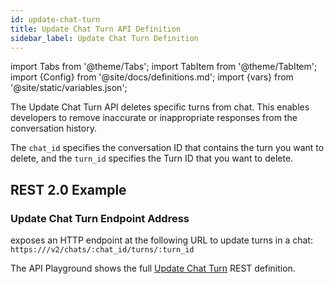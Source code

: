 ```yaml
---
id: update-chat-turn
title: Update Chat Turn API Definition
sidebar_label: Update Chat Turn Definition
---
```


import Tabs from '@theme/Tabs';
import TabItem from '@theme/TabItem';
import {Config} from '@site/docs/definitions.md';
import {vars} from '@site/static/variables.json';

The Update Chat Turn API deletes specific turns from chat. This enables developers 
to remove inaccurate or inappropriate responses from the conversation history. 

The `chat_id` specifies the conversation ID that contains the turn 
you want to delete, and the `turn_id` specifies the Turn ID that you want to 
delete.

## REST 2.0 Example

### Update Chat Turn Endpoint Address

<Config v="names.product"/> exposes an HTTP endpoint at the following URL
to update turns in a chat:
<code>https://<Config v="domains.rest.indexing"/>/v2/chats/:chat_id/turns/:turn_id</code>

The API Playground shows the full [Update Chat Turn](/docs/rest-api/update-chat-turn) REST definition.

